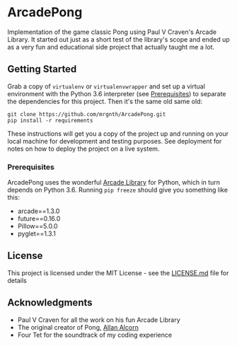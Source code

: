 # ArcadePong

Implementation of the game classic Pong using Paul V Craven's Arcade Library. It started out just as a short test of the library's scope and ended up as a very fun and educational side project that actually taught me a lot.

## Getting Started

Grab a copy of `virtualenv` or `virtualenvwrapper` and set up a virtual environment with the Python 3.6 interpreter (see [Prerequisites](#prerequisites)) to separate the dependencies for this project. Then it's the same old same old:

```
git clone https://github.com/mrgnth/ArcadePong.git
pip install -r requirements
```

These instructions will get you a copy of the project up and running on your local machine for development and testing purposes. See deployment for notes on how to deploy the project on a live system.

### Prerequisites

ArcadePong uses the wonderful [Arcade Library](https://github.com/pvcraven/arcade) for Python, which in turn depends on Python 3.6. Running `pip freeze` should give you something like this:

* arcade==1.3.0
* future==0.16.0
* Pillow==5.0.0
* pyglet==1.3.1

## License

This project is licensed under the MIT License - see the [LICENSE.md](LICENSE.md) file for details

## Acknowledgments

* Paul V Craven for all the work on his fun Arcade Library
* The original creator of Pong, [Allan Alcorn](https://en.wikipedia.org/wiki/Allan_Alcorn)
* Four Tet for the soundtrack of my coding experience

